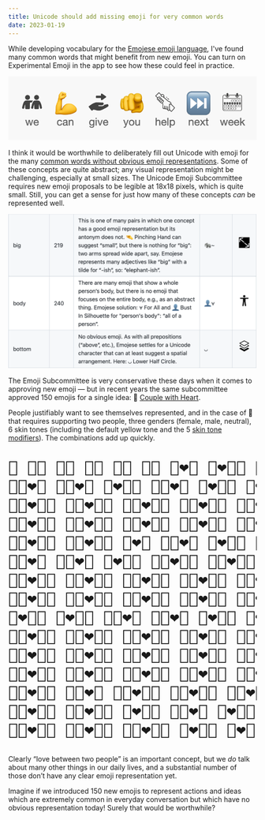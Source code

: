 ```yaml
---
title: Unicode should add missing emoji for very common words
date: 2023-01-19
---
```


While developing vocabulary for the [Emojese emoji
language](https://emojese.org), I've found many common words that might benefit
from new emoji. You can turn on Experimental Emoji in the app to see how
these could feel in practice.

![](/images/2023/01/weCanGiveYouHelp.png)

I think it would be worthwhile to deliberately fill out Unicode with emoji for the many [common words without obvious emoji representations](https://github.com/JanMiksovsky/emojese/blob/main/docs/Challenges.md). Some of these concepts are quite abstract; any visual representation might be challenging, especially at small sizes. The Unicode Emoji Subcommittee requires new emoji proposals to be legible at 18x18 pixels, which is quite small. Still, you can get a sense for just how many of these concepts _can_ be represented well.

![](/images/2023/01/wordsWithoutEmoji.png)

The Emoji Subcommittee is very conservative these days when it comes to approving new emoji — but in recent years the same subcommittee approved 150 emojis for a single idea: 💑 [Couple with Heart](https://emojipedia.org/couple-with-heart/).

People justifiably want to see themselves represented, and in the case of 💑 that requires supporting two people, three genders (female, male, neutral), 6 skin tones (including the default yellow tone and the 5 [skin tone modifiers](https://emojipedia.org/emoji-modifier-sequence/)). The combinations add up quickly.

<pre style="font-size: 32px;">
💑 💑🏻 💑🏼 💑🏽 💑🏾 💑🏿 👩‍❤️‍👨 👩‍❤️‍👨🏻 👩🏻‍❤️‍👨 👩‍❤️‍👨🏼
👩🏼‍❤️‍👨 👩🏽‍❤️‍👨 👩‍❤️‍👨🏽 👩🏾‍❤️‍👨 👩‍❤️‍👨🏾 👩‍❤️‍👨🏿 👩🏿‍❤️‍👨 👩🏻‍❤️‍👨🏻 👩🏻‍❤️‍👨🏼 👩🏻‍❤️‍👨🏽
👩🏻‍❤️‍👨🏾 👩🏻‍❤️‍👨🏿 👩🏼‍❤️‍👨🏻 👩🏼‍❤️‍👨🏼 👩🏼‍❤️‍👨🏽 👩🏼‍❤️‍👨🏾 👩🏼‍❤️‍👨🏿 👩🏽‍❤️‍👨🏻 👩🏽‍❤️‍👨🏼 👩🏽‍❤️‍👨🏽
👩🏽‍❤️‍👨🏾 👩🏽‍❤️‍👨🏿 👩🏾‍❤️‍👨🏻 👩🏾‍❤️‍👨🏼 👩🏾‍❤️‍👨🏽 👩🏾‍❤️‍👨🏾 👩🏾‍❤️‍👨🏿 👩🏿‍❤️‍👨🏻 👩🏿‍❤️‍👨🏼 👩🏿‍❤️‍👨🏽
👩🏿‍❤️‍👨🏾 👩🏿‍❤️‍👨🏿 👨‍❤️‍👨 👨🏻‍❤️‍👨 👨‍❤️‍👨🏻 👨‍❤️‍👨🏼 👨🏼‍❤️‍👨 👨🏽‍❤️‍👨 👨‍❤️‍👨🏽 👨‍❤️‍👨🏾
👨🏾‍❤️‍👨 👨🏿‍❤️‍👨 👨‍❤️‍👨🏿 👨🏻‍❤️‍👨🏻 👨🏻‍❤️‍👨🏼 👨🏻‍❤️‍👨🏽 👨🏻‍❤️‍👨🏾 👨🏻‍❤️‍👨🏿 👨🏼‍❤️‍👨🏻 👨🏼‍❤️‍👨🏼
👨🏼‍❤️‍👨🏽 👨🏼‍❤️‍👨🏾 👨🏼‍❤️‍👨🏿 👨🏽‍❤️‍👨🏻 👨🏽‍❤️‍👨🏼 👨🏽‍❤️‍👨🏽 👨🏽‍❤️‍👨🏾 👨🏽‍❤️‍👨🏿 👨🏾‍❤️‍👨🏻 👨🏾‍❤️‍👨🏼
👨🏾‍❤️‍👨🏽 👨🏾‍❤️‍👨🏾 👨🏾‍❤️‍👨🏿 👨🏿‍❤️‍👨🏻 👨🏿‍❤️‍👨🏼 👨🏿‍❤️‍👨🏽 👨🏿‍❤️‍👨🏾 👨🏿‍❤️‍👨🏿 👩‍❤️‍👩 👩🏻‍❤️‍👩
👩‍❤️‍👩🏻 👩‍❤️‍👩🏼 👩🏼‍❤️‍👩 👩🏽‍❤️‍👩 👩‍❤️‍👩🏽 👩‍❤️‍👩🏾 👩🏾‍❤️‍👩 👩🏿‍❤️‍👩 👩‍❤️‍👩🏿 👩🏻‍❤️‍👩🏻
👩🏻‍❤️‍👩🏼 👩🏻‍❤️‍👩🏽 👩🏻‍❤️‍👩🏾 👩🏻‍❤️‍👩🏿 👩🏼‍❤️‍👩🏻 👩🏼‍❤️‍👩🏼 👩🏼‍❤️‍👩🏽 👩🏼‍❤️‍👩🏾 👩🏼‍❤️‍👩🏿 👩🏽‍❤️‍👩🏻
👩🏽‍❤️‍👩🏼 👩🏽‍❤️‍👩🏽 👩🏽‍❤️‍👩🏾 👩🏽‍❤️‍👩🏿 👩🏾‍❤️‍👩🏻 👩🏾‍❤️‍👩🏼 👩🏾‍❤️‍👩🏽 👩🏾‍❤️‍👩🏾 👩🏾‍❤️‍👩🏿 👩🏿‍❤️‍👩🏻
👩🏿‍❤️‍👩🏼 👩🏿‍❤️‍👩🏽 👩🏿‍❤️‍👩🏾 👩🏿‍❤️‍👩🏿 👨🏼‍❤️‍👩🏿 👨🏽‍❤️‍👩 👨🏽‍❤️‍👩🏻 👨🏽‍❤️‍👩🏼 👨🏽‍❤️‍👩🏽 👨🏽‍❤️‍👩🏾
👨🏽‍❤️‍👩🏿 👨🏾‍❤️‍👩 👨🏾‍❤️‍👩🏻 👨🏾‍❤️‍👩🏼 👨🏾‍❤️‍👩🏽 👨🏾‍❤️‍👩🏾 👨🏾‍❤️‍👩🏿 👨🏿‍❤️‍👩🏻 👨🏿‍❤️‍👩🏿 👨🏿‍❤️‍👩🏾
👨🏿‍❤️‍👩🏽 👨🏿‍❤️‍👩🏼 👨‍❤️‍👩🏿 👨🏿‍❤️‍👩 👨‍❤️‍👩🏾 👨‍❤️‍👩🏽 👨‍❤️‍👩🏼 👨🏻‍❤️‍👩 👨🏻‍❤️‍👩🏻 👨🏻‍❤️‍👩🏼
👨🏻‍❤️‍👩🏽 👨🏻‍❤️‍👩🏾 👨🏻‍❤️‍👩🏿 👨‍❤️‍👩🏻 👨‍❤️‍👩 👨🏼‍❤️‍👩 👨🏼‍❤️‍👩🏻 👨🏼‍❤️‍👩🏼 👨🏼‍❤️‍👩🏽 👨🏼‍❤️‍👩🏾
</pre>

Clearly “love between two people” is an important concept, but we _do_ talk about many other things in our daily lives, and a substantial number of those don’t have any clear emoji representation yet.

Imagine if we introduced 150 new emojis to represent actions and ideas which are extremely common in everyday conversation but which have no obvious representation today! Surely that would be worthwhile?
